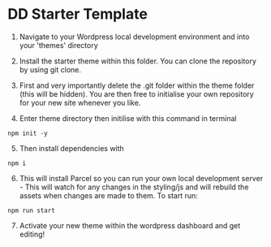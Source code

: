 # DD Starter Template 

1. Navigate to your Wordpress local development environment and into your 'themes' directory 

2. Install the starter theme within this folder. You can clone the repository by using git clone.

3. First and very importantly delete the .git folder within the theme folder (this will be hidden). You are then free to initialise your own repository for your new site whenever you like.



4. Enter theme directory then initilise with this command in terminal


```npm init -y```



5. Then install dependencies with


```npm i```



6. This will install Parcel so you can run your own local development server - This will watch for any changes in the styling/js  and will rebuild the assets when changes are made to them. To start run:


```npm run start```



7. Activate your new theme within the wordpress dashboard and get editing!
